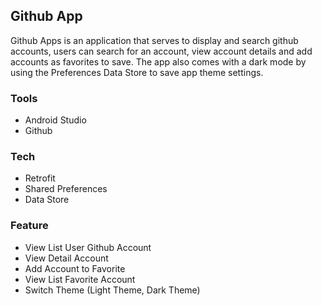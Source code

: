 ## Github App
Github Apps is an application that serves to display and search github accounts, users can search for an account, view account details and add accounts as favorites to save. The app also comes with a dark mode by using the Preferences Data Store to save app theme settings.

### Tools
- Android Studio
- Github

### Tech
- Retrofit
- Shared Preferences
- Data Store

### Feature
- View List User Github Account
- View Detail Account
- Add Account to Favorite
- View List Favorite Account
- Switch Theme (Light Theme, Dark Theme)
